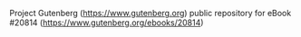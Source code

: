 Project Gutenberg (https://www.gutenberg.org) public repository for eBook #20814 (https://www.gutenberg.org/ebooks/20814)
